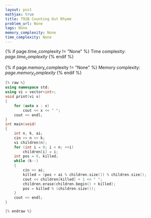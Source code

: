 ```yaml
---
layout: post
mathjax: true
title: 792B Counting Out Rhyme
problem_url: None
tags: None
memory_complexity: None
time_complexity: None
---
```




{% if page.time_complexity != "None" %}
Time complexity: ${{ page.time_complexity }}$
{% endif %}

{% if page.memory_complexity != "None" %}
Memory complexity: ${{ page.memory_complexity }}$
{% endif %}

```cpp
{% raw %}
using namespace std;
using vi = vector<int>;
void print(vi v)
{
    for (auto x : v)
        cout << x << " ";
    cout << endl;
}
int main(void)
{
    int n, k, ai;
    cin >> n >> k;
    vi children(n);
    for (int i = 0; i < n; ++i)
        children[i] = i;
    int pos = 0, killed;
    while (k--)
    {
        cin >> ai;
        killed = (pos + ai % children.size()) % children.size();
        cout << children[killed] + 1 << " ";
        children.erase(children.begin() + killed);
        pos = killed % (children.size());
    }
    cout << endl;
}

{% endraw %}
```